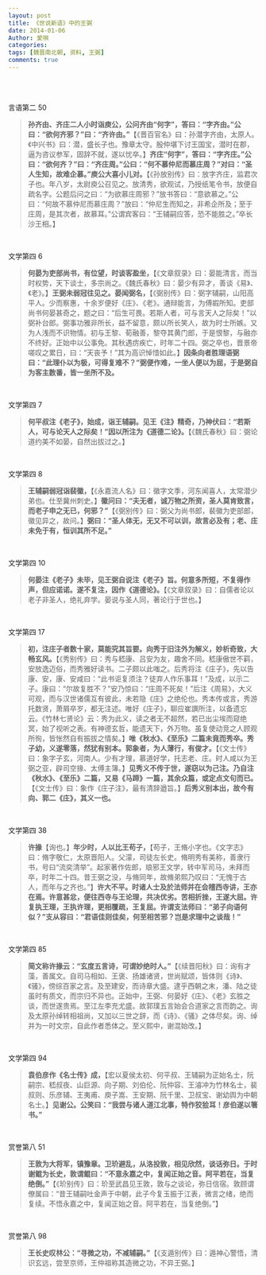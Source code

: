 ```yaml
---
layout: post
title: 《世说新语》中的王弼
date: 2014-01-06
Author: 愛唄
categories: 
tags: [魏晋南北朝, 资料, 王弼]
comments: true
--- 
```


<br>
<br>

言语第二 50

>**孙齐由、齐庄二人小时诣庾公，公问齐由“何字”，答曰：“字齐由。”公曰：“欲何齐邪？”曰：“齐许由。”**【《晋百官名》曰：孙潜字齐由，太原人。《中兴书》曰：潜，盛长子也。豫章太守。殷仲堪下讨王国宝，潜时在郡，逼为咨议参军，固辞不就，遂以忧卒。】**齐庄“何字”，答曰：“字齐庄。”公曰：“欲何齐？”曰：“齐庄周。”公曰：“何不慕仲尼而慕庄周？”对曰：“圣人生知，故难企慕。”庾公大喜小儿对。**【《孙放别传》曰：放字齐庄，监君次子也。年八岁，太尉庾公召见之。放清秀，欲观试，乃授纸笔令书，放便自疏名字。公题后问之曰：“为欲慕庄周邪？”放书答曰：“意欲慕之。”公曰：“何故不慕仲尼而慕庄周？”放曰：“仲尼生而知之，非希企所及；至于庄周，是其次者，故慕耳。”公谓宾客曰：“王辅嗣应答，恐不能胜之。”卒长沙王相。】

<br>

文学第四 6

>**何晏为吏部尚书，有位望，时谈客盈坐，**【《文章叙录》曰：晏能清言，而当时权势，天下谈士，多宗尚之。《魏氏春秋》曰：晏少有异才，善谈《易》、《老》。】**王弼未弱冠往见之。晏闻弼名，**【《弼别传》曰：弼字辅嗣，山阳高平人。少而察惠，十余岁便好《庄》、《老》。通辩能言，为傅嘏所知。吏部尚书何晏甚奇之，题之曰：“后生可畏。若斯人者，可与言天人之际矣！”以弼补台郎。弼事功雅非所长，益不留意，颇以所长笑人，故为时士所嫉。又为人浅而不识物情。初与王黎、荀融善，黎夺其黄门郎，于是恨黎，与融亦不终好。正始中以公事免。其秋遇疠疾亡，时年二十四。弼之卒也，晋景帝嗟叹之累日，曰：“天丧予！”其为高识悼惜如此。】**因条向者胜理语弼曰：“此理仆以为极，可得复难不？”弼便作难，一坐人便以为屈，于是弼自为客主数番，皆一坐所不及。**

<br>

文学第四 7

>**何平叔注《老子》，始成，诣王辅嗣。见王《注》精奇，乃神伏曰：“若斯人，可与论天人之际矣！”因以所注为《道德二论》。**【《魏氏春秋》曰：弼论道约美不如晏，自然出拔过之。】

<br>

文学第四 8

>**王辅嗣弱冠诣裴徽，**【《永嘉流人名》曰：徽字文季，河东闻喜人，太常潜少弟也。仕至冀州刺史。】**徽问曰：“夫无者，诚万物之所资，圣人莫肯致言，而老子申之无已，何邪？”**【《弼别传》曰：弼父为尚书郎，裴徽为吏部郎，徽见异之，故问。】**弼曰：“圣人体无，无又不可以训，故言必及有；老、庄未免于有，恒训其所不足。”**

<br>

文学第四 10

>**何晏注《老子》未毕，见王弼自说注《老子》旨。何意多所短，不复得作声，但应诺诺。遂不复注，因作《道德论》。**【《文章叙录》曰：自儒者论以老子非圣人，绝礼弃学。晏说与圣人同，著论行于世也。】

<br>

文学第四 17

>**初，注庄子者数十家，莫能究其旨要。向秀于旧注外为解义，妙析奇致，大畅玄风。**【《秀别传》曰：秀与嵇康、吕安为友，趣舍不同。嵇康傲世不羁，安放逸迈俗，而秀雅好读书。二子颇以此嗤之。后秀将注《庄子》，先以告康、安，康、安咸曰：“此书讵复须注？徒弃人作乐事耳！”及成，以示二子。康曰：“尔故复胜不？”安乃惊曰：“庄周不死矣！”后注《周易》，大义可观，而与汉世诸儒互有彼此，未若隐《庄》之绝伦也。秀本传或言，秀游托数贤，萧屑卒岁，都无注述。唯好《庄子》，聊应崔譔所注，以备遗忘云。《竹林七贤论》云：秀为此义，读之者无不超然，若已出尘埃而窥绝冥，始了视听之表。有神德玄哲，能遗天下，外万物。虽复使动竞之人顾观所徇，皆怅然自有振拔之情矣。】**唯《秋水》、《至乐》二篇未竟而秀卒。秀子幼，义遂零落，然犹有别本。郭象者，为人薄行，有俊才。**【《文士传》曰：象字子玄，河南人。少有才理，慕道好学，托志老、庄。时人咸以为王弼之亚，辟司空掾、太傅主簿。】**见秀义不传于世，遂窃以为己注。乃自注《秋水》、《至乐》二篇，又易《马蹄》一篇，其余众篇，或定点文句而已。**【《文士传》曰：象作《庄子注》，最有清辞遒旨。】**后秀义别本出，故今有向、郭二《庄》，其义一也。**

<br>

文学第四 38

>**许掾**【询也。】**年少时，人以比王苟子，**【苟子，王脩小字也。《文字志》曰：脩字敬仁，太原晋阳人。父濛，司徒左长史。脩明秀有美称，善隶行书，号曰“流奕清举”。起家著作佐郎，琅邪王文学，转中军司马，未拜而卒，时年二十四。昔王弼之没，与脩同年，故脩弟熙乃叹曰：“无愧于古人，而年与之齐也。”】**许大不平。时诸人士及於法师并在会稽西寺讲，王亦在焉。许意甚忿，便往西寺与王论理，共决优劣。苦相折挫，王遂大屈。许复执王理，王执许理，更相覆疏，王复屈。许谓支法师曰：“弟子向语何似？”支从容曰：“君语佳则佳矣，何至相苦邪？岂是求理中之谈哉！”**

<br>

文学第四 85

>**简文称许掾云：“玄度五言诗，可谓妙绝时人。”**【《续晋阳秋》曰：询有才藻，善属文。自司马相如、王褒、扬雄诸贤，世尚赋颂，皆体则《诗》、《骚》，傍综百家之言。及至建安，而诗章大盛。逮乎西朝之末，潘、陆之徒虽时有质文，而宗归不异也。正始中，王弼、何晏好《庄》、《老》玄胜之谈，而世遂贵焉。至江左李充尤盛。故郭璞五言始会合道家之言而韵之。询及太原孙绰转相祖尚，又加以三世之辞，而《诗》、《骚》之体尽矣。询、绰并为一时文宗，自此作者悉体之。至义熙中，谢混始改。】

<br>

文学第四 94

>**袁伯彦作《名士传》成，**【宏以夏侯太初、何平叔、王辅嗣为正始名士，阮嗣宗、嵇叔夜、山巨源、向子期、刘伯伦、阮仲容、王濬冲为竹林名士，裴叔则、乐彦辅、王夷甫、庾子嵩、王安期、阮千里、卫叔宝、谢幼舆为中朝名士。】**见谢公。公笑曰：“我尝与诸人道江北事，特作狡狯耳！彦伯遂以箸书。”**

<br>

赏誉第八 51

>**王敦为大将军，镇豫章。卫玠避乱，从洛投敦，相见欣然，谈话弥日。于时谢鲲为长史，敦谓鲲曰：“不意永嘉之中，复闻正始之音。阿平若在，当复绝倒。”**【《玠别传》曰：玠至武昌见王敦，敦与之谈论，弥日信宿。敦顾谓僚属曰：“昔王辅嗣吐金声于中朝，此子今复玉振于江表，微言之绪，绝而复续。不悟永嘉之中，复闻正始之音。阿平若在，当复绝倒。”】

<br>

赏誉第八 98

>**王长史叹林公：“寻微之功，不减辅嗣。”**【《支遁别传》曰：遁神心警悟，清识玄远，尝至京师，王仲祖称其造微之功，不异王弼。】

<br>
